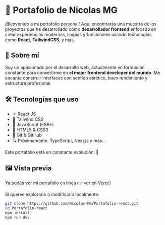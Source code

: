 # 🚀 Portafolio de Nicolas MG

¡Bienvenido a mi portafolio personal! Aquí encontrarás una muestra de los proyectos que he desarrollado como **desarrollador frontend** enfocado en crear experiencias modernas, limpias y funcionales usando tecnologías como **React**, **TailwindCSS**, y más.

## 🧠 Sobre mí

Soy un apasionado por el desarrollo web, actualmente en formación constante para convertirme en **el mejor frontend developer del mundo**. Me encanta construir interfaces con sentido estético, buen rendimiento y estructura profesional.

## 🛠️ Tecnologías que uso

- ⚛️ React JS
- 🎨 Tailwind CSS
- 🧩 JavaScript (ES6+)
- 🧱 HTML5 & CSS3
- 🧠 Git & GitHub
- 🔍 Próximamente: TypeScript, Next.js y más...

Este portafolio está en constante evolución. 🚧

## 🖼️ Vista previa

Ya podés ver mi portafolio en línea 👉 [ver en Vercel](portafolio-react-sage.vercel.app)

Si querés explorarlo o modificarlo localmente:

```bash
git clone https://github.com/Nicolas-MG/Portafolio-react.git
cd Portafolio-react
npm install
npm run dev
